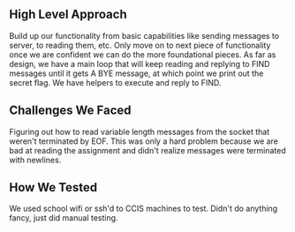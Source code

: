 ## High Level Approach

Build up our functionality from basic capabilities like sending messages to server, to reading them, etc.
Only move on to next piece of functionality once we are confident we can do the more foundational pieces.
As far as design, we have a main loop that will keep reading and replying to FIND messages until it gets
A BYE message, at which point we print out the secret flag. We have helpers to execute and reply to FIND.

## Challenges We Faced

Figuring out how to read variable length messages from the socket that weren't terminated by EOF. This
was only a hard problem because we are bad at reading the assignment and didn't realize messages were
terminated with newlines.

## How We Tested

We used school wifi or ssh'd to CCIS machines to test. Didn't do anything fancy, just did manual testing.